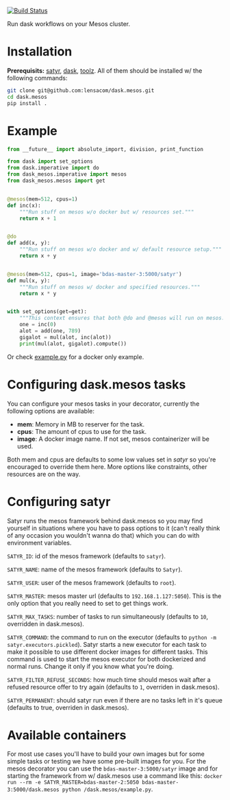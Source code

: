 [![Build Status](http://52.0.47.203:8000/api/badges/lensacom/dask.mesos/status.svg)](http://52.0.47.203:8000/lensacom/dask.mesos)

Run dask workflows on your Mesos cluster.

# Installation

**Prerequisits:** [satyr](https://github.com/lensacom/satyr), [dask](https://github.com/dask/dask.git), [toolz](https://pypi.python.org/pypi/toolz). All of them should be installed w/ the following commands:

```bash
git clone git@github.com:lensacom/dask.mesos.git
cd dask.mesos
pip install .
```

# Example

```python
from __future__ import absolute_import, division, print_function

from dask import set_options
from dask.imperative import do
from dask_mesos.imperative import mesos
from dask_mesos.mesos import get


@mesos(mem=512, cpus=1)
def inc(x):
    """Run stuff on mesos w/o docker but w/ resources set."""
    return x + 1


@do
def add(x, y):
    """Run stuff on mesos w/o docker and w/ default resource setup."""
    return x + y


@mesos(mem=512, cpus=1, image='bdas-master-3:5000/satyr')
def mul(x, y):
    """Run stuff on mesos w/ docker and specified resources."""
    return x * y


with set_options(get=get):
    """This context ensures that both @do and @mesos will run on mesos."""
    one = inc(0)
    alot = add(one, 789)
    gigalot = mul(alot, inc(alot))
    print(mul(alot, gigalot).compute())
```

Or check [example.py](example.py) for a docker only example.

# Configuring dask.mesos tasks

You can configure your mesos tasks in your decorator, currently the following options are available:

* **mem**: Memory in MB to reserver for the task.
* **cpus**: The amount of cpus to use for the task.
* **image**: A docker image name. If not set, mesos containerizer will be used.

Both mem and cpus are defaults to some low values set in _satyr_ so you're encouraged to override them here. More options like constraints, other resources are on the way.

# Configuring satyr

Satyr runs the mesos framework behind dask.mesos so you may find yourself in situations where you have to pass options to it (can't really think of any occasion you wouldn't wanna do that) which you can do with environment variables.

`SATYR_ID`: id of the mesos framework (defaults to `satyr`).

`SATYR_NAME`: name of the mesos framework (defaults to `Satyr`).

`SATYR_USER`: user of the mesos framework (defaults to `root`).

`SATYR_MASTER`: mesos master url (defaults to `192.168.1.127:5050`). This is the only option that you really need to set to get things work.

`SATYR_MAX_TASKS`: number of tasks to run simultaneously (defaults to `10`, overridden in dask.mesos).

`SATYR_COMMAND`: the command to run on the executor (defaults to `python -m satyr.executors.pickled`). Satyr starts a new executor for each task to make it possible to use different docker images for different tasks. This command is used to start the mesos executor for both dockerized and normal runs. Change it only if you know what you're doing.

`SATYR_FILTER_REFUSE_SECONDS`: how much time should mesos wait after a refused resource offer to try again (defaults to `1`, overriden in dask.mesos).

`SATYR_PERMANENT`: should satyr run even if there are no tasks left in it's queue (defaults to true, overriden in dask.mesos).

# Available containers

For most use cases you'll have to build your own images but for some simple tasks or testing we have some pre-built images for you. For the mesos decorator you can use the `bdas-master-3:5000/satyr` image and for starting the framework from w/ dask.mesos use a command like this: `docker run --rm -e SATYR_MASTER=bdas-master-2:5050 bdas-master-3:5000/dask.mesos python /dask.mesos/example.py`.
